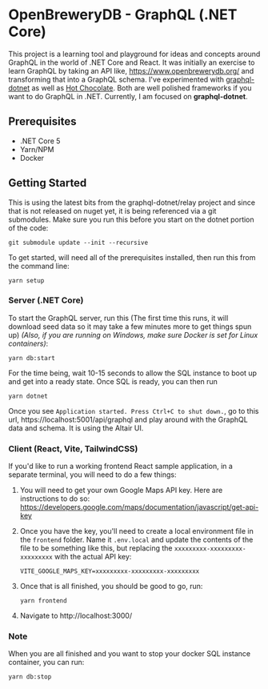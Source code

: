 # OpenBreweryDB - GraphQL (.NET Core)

This project is a learning tool and playground for ideas and concepts around GraphQL in the world of .NET Core and React. It was initially an exercise to learn GraphQL by taking an API like, https://www.openbrewerydb.org/ and transforming that into a GraphQL schema. I've experimented with [graphql-dotnet](https://github.com/graphql-dotnet/graphql-dotnet) as well as [Hot Chocolate](https://hotchocolate.io/). Both are well polished frameworks if you want to do GraphQL in .NET. Currently, I am focused on **graphql-dotnet**.

## Prerequisites

-   .NET Core 5
-   Yarn/NPM
-   Docker

## Getting Started

This is using the latest bits from the graphql-dotnet/relay project and since that is not released on nuget yet, it is being referenced via a git submodules. Make sure you run this before you start on the dotnet portion of the code:

    git submodule update --init --recursive

To get started, will need all of the prerequisites installed, then run this from the command line:

    yarn setup

### Server (.NET Core)

To start the GraphQL server, run this (The first time this runs, it will download seed data so it may take a few minutes more to get things spun up) _(Also, if you are running on Windows, make sure Docker is set for Linux containers)_:

    yarn db:start

For the time being, wait 10-15 seconds to allow the SQL instance to boot up and get into a ready state. Once SQL is ready, you can then run

    yarn dotnet

Once you see `Application started. Press Ctrl+C to shut down.`, go to this url, https://localhost:5001/api/graphql and play around with the GraphQL data and schema. It is using the Altair UI.

### Client (React, Vite, TailwindCSS)

If you'd like to run a working frontend React sample application, in a separate terminal, you will need to do a few things:

1.  You will need to get your own Google Maps API key. Here are instructions to do so: https://developers.google.com/maps/documentation/javascript/get-api-key

2.  Once you have the key, you'll need to create a local environment file in the `frontend` folder. Name it `.env.local` and update the contents of the file to be something like this, but replacing the `xxxxxxxxx-xxxxxxxxx-xxxxxxxxx` with the actual API key:

        VITE_GOOGLE_MAPS_KEY=xxxxxxxxx-xxxxxxxxx-xxxxxxxxx

3.  Once that is all finished, you should be good to go, run:

        yarn frontend

4.  Navigate to http://localhost:3000/

### Note

When you are all finished and you want to stop your docker SQL instance container, you can run:

    yarn db:stop
